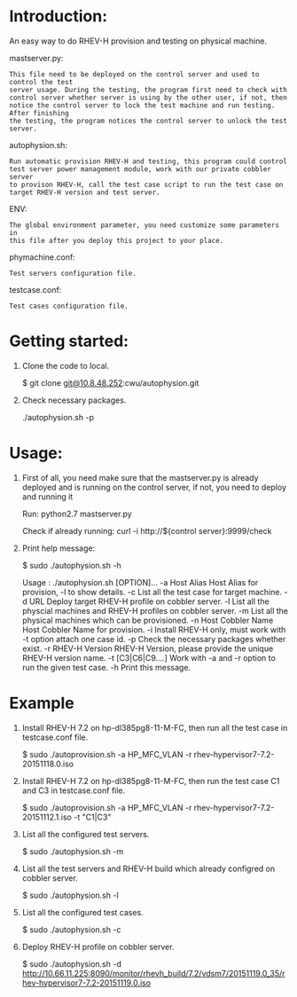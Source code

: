 # Introduction:

 An easy way to do RHEV-H provision and testing on physical machine.


 mastserver.py:

	This file need to be deployed on the control server and used to control the test
	server usage. During the testing, the program first need to check with
	control server whether server is using by the other user, if not, then
	notice the control server to lock the test machine and run testing. After finishing 
	the testing, the program notices the control server to unlock the test server.

 autophysion.sh:

	Run automatic provision RHEV-H and testing, this program could control
	test server power management module, work with our private cobbler server
	to provison RHEV-H, call the test case script to run the test case on 
	target RHEV-H version and test server.

 ENV:

	The global environment parameter, you need customize some parameters in
	this file after you deploy this project to your place.

 phymachine.conf:

	Test servers configuration file.

 testcase.conf:

	Test cases configuration file.


# Getting started:

 1. Clone the code to local.

	$ git clone git@10.8.48.252:cwu/autophysion.git

 2. Check necessary packages.

	./autophysion.sh -p


# Usage:

 1. First of all, you need make sure that the mastserver.py is already deployed and is
	running on the control server, if not, you need to deploy and running it

	Run:
		python2.7 mastserver.py

	Check if already running:
		curl -i http://${control server}:9999/check

 2. Print help message:

	$ sudo ./autophysion.sh -h

	Usage : ./autophysion.sh [OPTION]...
		-a Host Alias		Host Alias for provision, -l to show details.
		-c 			List all the test case for target machine.
		-d URL			Deploy target RHEV-H profile on cobbler server.
		-l 			List all the physcial machines and RHEV-H profiles on cobbler server.
		-m			List all the physical machines which can be provisioned.
		-n Host Cobbler Name	Host Cobbler Name for provision.
		-i 			Install RHEV-H only, must work with -t option attach one case id.
		-p 			Check the necessary packages whether exist.
		-r RHEV-H Version	RHEV-H Version, please provide the unique RHEV-H version name.
		-t [C3|C6|C9....]	Work with -a and -r option to run the given test case.
		-h			Print this message.

# Example

 1. Install RHEV-H 7.2 on hp-dl385pg8-11-M-FC, then run all the test case in testcase.conf file.

	$ sudo ./autoprovision.sh -a HP_MFC_VLAN -r rhev-hypervisor7-7.2-20151118.0.iso 

 2. Install RHEV-H 7.2 on hp-dl385pg8-11-M-FC, then run the test case C1 and C3 in testcase.conf file.

	$ sudo ./autoprovision.sh -a HP_MFC_VLAN -r rhev-hypervisor7-7.2-20151112.1.iso -t "C1|C3"

 3. List all the configured test servers.

	$ sudo ./autophysion.sh -m

 4. List all the test servers and RHEV-H build which already configred on cobbler server.

	$ sudo ./autophysion.sh -l

 5. List all the configured test cases.

	$ sudo ./autophysion.sh -c

 6. Deploy RHEV-H profile on cobbler server.

	$ sudo ./autophysion.sh -d http://10.66.11.225:8090/monitor/rhevh_build/7.2/vdsm7/20151119.0_35/rhev-hypervisor7-7.2-20151119.0.iso



